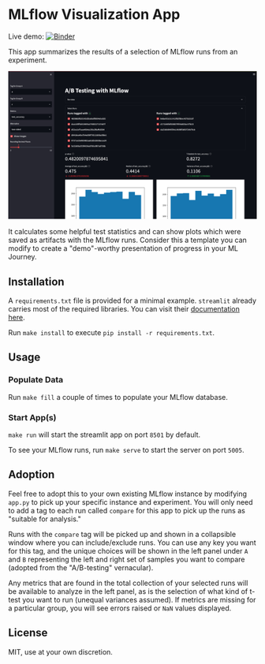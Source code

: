 # MLflow Visualization App
Live demo: [![Binder](https://mybinder.org/badge_logo.svg)](https://mybinder.org/v2/gh/ml-starter-packs/mlflow-viz/main?urlpath=app/)

This app summarizes the results of a selection of MLflow runs from an experiment.

![screenshot](demo/ss.jpg)

It calculates some helpful test statistics and can show plots which were saved as artifacts with the MLflow runs.
Consider this a template you can modify to create a "demo"-worthy presentation of progress in your ML Journey.

## Installation
A `requirements.txt` file is provided for a minimal example.
`streamlit` already carries most of the required libraries.
You can visit their [documentation here](https://docs.streamlit.io/library/api-reference).

Run `make install` to execute `pip install -r requirements.txt`.

## Usage

### Populate Data
Run `make fill` a couple of times to populate your MLflow database.

### Start App(s)
`make run` will start the streamlit app on port `8501` by default.

To see your MLflow runs, run `make serve` to start the server on port `5005`.

## Adoption

Feel free to adopt this to your own existing MLflow instance by modifying `app.py` to pick up your specific instance and experiment.
You will only need to add a tag to each run called `compare` for this app to pick up the runs as "suitable for analysis."

Runs with the `compare` tag will be picked up and shown in a collapsible window where you can include/exclude runs.
You can use any key you want for this tag, and the unique choices will be shown in the left panel under `A` and `B` representing the left and right set of samples you want to compare (adopted from the "A/B-testing" vernacular).

Any metrics that are found in the total collection of your selected runs will be available to analyze in the left panel, as is the selection of what kind of t-test you want to run (unequal variances assumed).
If metrics are missing for a particular group, you will see errors raised or `NaN` values displayed.

## License

MIT, use at your own discretion.
